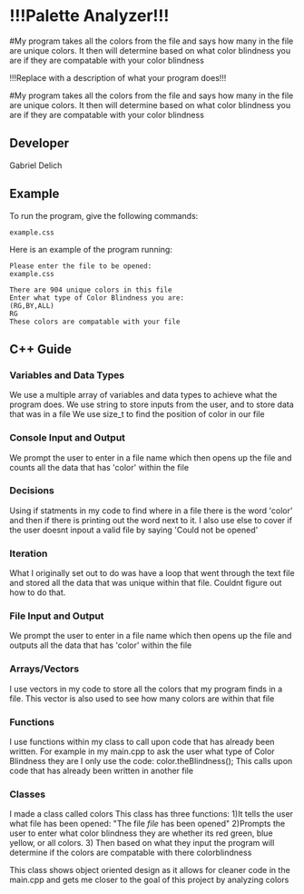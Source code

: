 # !!!Palette Analyzer!!!

#My program takes all the colors from the file and says how many in the file are unique colors. It then will determine based on what color blindness you are if they are compatable with your color blindness

!!!Replace with a description of what your program does!!!

#My program takes all the colors from the file and says how many in the file are unique colors. It then will determine based on what color blindness you are if they are compatable with your color blindness

## Developer

Gabriel Delich

## Example

To run the program, give the following commands:

```
example.css
```

Here is an example of the program running:

```
Please enter the file to be opened:
example.css

There are 904 unique colors in this file
Enter what type of Color Blindness you are:
(RG,BY,ALL)
RG
These colors are compatable with your file
```

## C++ Guide

### Variables and Data Types

We use a multiple array of variables and data types to achieve what the program does.
We use string to store inputs from the user, and to store data that was in a file
We use size_t to find the position of color in our file

### Console Input and Output

We prompt the user to enter in a file name which then opens up the file and counts all the data that has 'color' within the file

### Decisions

Using if statments in my code to find where in a file there is the word 'color' and then if there is printing out the word next to it.
I also use else to cover if the user doesnt inpout a valid file by saying 'Could not be opened'

### Iteration


What I originally set out to do was have a loop that went through the text file and stored all the data that was unique within that file.
Couldnt figure out how to do that.

### File Input and Output
We prompt the user to enter in a file name which then opens up the file and outputs all the data that has 'color' within the file
### Arrays/Vectors

I use vectors in my code to store all the colors that my program finds in a file. This vector is also used to see how many colors are within that file

### Functions
I use functions within my class to call upon code that has already been written. For example in my main.cpp to ask the user what type of Color Blindness they are I only use the code:
color.theBlindness();
This calls upon code that has already been written in another file

### Classes
I made a class called colors
This class has three functions:
1)It tells the user what file has been opened:
"The file *file* has been opened"
2)Prompts the user to enter what color blindness they are whether its red green, blue yellow, or all colors.
3) Then based on what they input the program will determine if the colors are compatable with there colorblindness

This class shows object oriented design as it allows for cleaner code in the main.cpp and gets me closer to the goal of this project by analyzing colors


